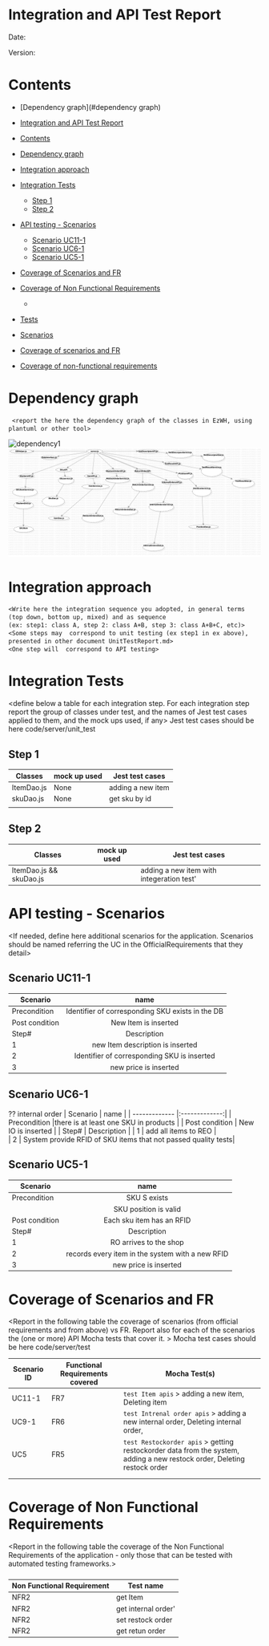 # Integration and API Test Report

Date:

Version:

# Contents

- [Dependency graph](#dependency graph)

- [Integration and API Test Report](#integration-and-api-test-report)
- [Contents](#contents)
- [Dependency graph](#dependency-graph)
- [Integration approach](#integration-approach)
- [Integration Tests](#integration-tests)
  - [Step 1](#step-1)
  - [Step 2](#step-2)
- [API testing - Scenarios](#api-testing---scenarios)
  - [Scenario UC11-1](#scenario-uc11-1)
  - [Scenario UC6-1](#scenario-uc6-1)
  - [Scenario UC5-1](#scenario-uc5-1)
- [Coverage of Scenarios and FR](#coverage-of-scenarios-and-fr)
- [Coverage of Non Functional Requirements](#coverage-of-non-functional-requirements)
    - [](#)

- [Tests](#tests)

- [Scenarios](#scenarios)

- [Coverage of scenarios and FR](#scenario-coverage)
- [Coverage of non-functional requirements](#nfr-coverage)



# Dependency graph 

     <report the here the dependency graph of the classes in EzWH, using plantuml or other tool>

![dependency1](../EzWh/dependency%20graph/dependencies1.jpg)
![dependency_graph](/dependency_graph/dependency_graph.jpg)


     
# Integration approach

    <Write here the integration sequence you adopted, in general terms (top down, bottom up, mixed) and as sequence
    (ex: step1: class A, step 2: class A+B, step 3: class A+B+C, etc)> 
    <Some steps may  correspond to unit testing (ex step1 in ex above), presented in other document UnitTestReport.md>
    <One step will  correspond to API testing>
    


#  Integration Tests

   <define below a table for each integration step. For each integration step report the group of classes under test, and the names of
     Jest test cases applied to them, and the mock ups used, if any> Jest test cases should be here code/server/unit_test

## Step 1
| Classes  | mock up used |Jest test cases |
|--|--|--|
|ItemDao.js|None|adding a new item|
|skuDao.js|None|get sku by id|
||||

## Step 2
| Classes  | mock up used |Jest test cases |
|--|--|--|
|ItemDao.js && skuDao.js ||adding a new item with integeration test'|




# API testing - Scenarios


<If needed, define here additional scenarios for the application. Scenarios should be named
 referring the UC in the OfficialRequirements that they detail>

## Scenario UC11-1

| Scenario |  name |
| ------------- |:-------------:| 
|  Precondition     | Identifier of corresponding SKU exists in the DB |
|  Post condition     | New Item is inserted  |
| Step#        | Description  |
|  1     | new Item description is inserted  |  
|  2     |   Identifier of corresponding SKU is inserted |
|3|new price is inserted|

## Scenario UC6-1
?? internal order
| Scenario |  name |
| ------------- |:-------------:| 
|  Precondition     |there is at least one SKU in products |
|  Post condition     | New IO is inserted  |
| Step#        | Description  |
|  1     |  add all items to REO |  
|  2     |  System provide RFID of SKU items that not passed quality tests|

## Scenario UC5-1

| Scenario |  name |
| ------------- |:-------------:| 
|  Precondition     |SKU S exists |
||SKU position is valid|
|  Post condition     |Each sku item has an RFID  |
| Step#        | Description  |
|  1     |  RO arrives to the shop |  
|  2     |records every item in the system with a new RFID|
|3|new price is inserted|


# Coverage of Scenarios and FR


<Report in the following table the coverage of  scenarios (from official requirements and from above) vs FR. 
Report also for each of the scenarios the (one or more) API Mocha tests that cover it. >  Mocha test cases should be here code/server/test




| Scenario ID | Functional Requirements covered | Mocha  Test(s) | 
| ----------- | ------------------------------- | ----------- | 
|UC11-1|FR7|`test Item apis` >  adding a new item, Deleting item|             
|UC9-1|FR6|`test Intrenal order apis` > adding a new internal order, Deleting internal order,|             
|UC5|FR5|`test Restockorder apis` > getting restockorder data from the system, adding a new restock order, Deleting restock order|             
||||             
||||             
         



# Coverage of Non Functional Requirements


<Report in the following table the coverage of the Non Functional Requirements of the application - only those that can be tested with automated testing frameworks.>


### 

| Non Functional Requirement | Test name |
| -------------------------- | --------- |
|                     NFR2   |     get Item      |
|                     NFR2   |     get internal order'      |
|                     NFR2   |     set restock order    |
|                     NFR2   |     get retun order     |

